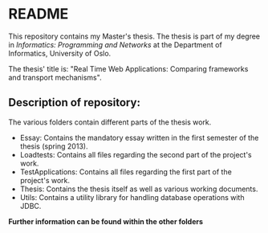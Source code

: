 README
======

This repository contains my Master's thesis. The thesis is part of my degree in <i>Informatics: Programming and
Networks</i> at the Department of Informatics, University of Oslo.

The thesis' title is: "Real Time Web Applications: Comparing frameworks and transport mechanisms".

Description of repository:
-----------------------

The various folders contain different parts of the thesis work.

* Essay: Contains the mandatory essay written in the first semester of the thesis (spring 2013).
* Loadtests: Contains all files regarding the second part of the project's work.
* TestApplications: Contains all files regarding the first part of the project's work.
* Thesis: Contains the thesis itself as well as various working documents.
* Utils: Contains a utility library for handling database operations with JDBC. 

<b>Further information can be found within the other folders</b>